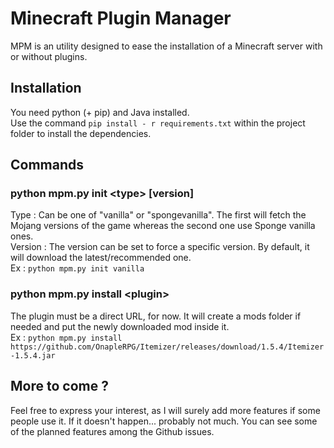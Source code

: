 # Minecraft Plugin Manager

MPM is an utility designed to ease the installation of a Minecraft server with or without plugins.

## Installation

You need python (+ pip) and Java installed.   
Use the command ```pip install - r requirements.txt``` within the project folder to install the dependencies. 

## Commands

### python mpm.py init \<type\> \[version\]

Type : Can be one of "vanilla" or "spongevanilla". The first will fetch the Mojang versions of the game whereas the 
second one use Sponge vanilla ones.  
Version : The version can be set to force a specific version. By default, it will download the latest/recommended one.  
Ex : ```python mpm.py init vanilla```

### python mpm.py install \<plugin\>

The plugin must be a direct URL, for now.
It will create a mods folder if needed and put the newly downloaded mod inside it.  
Ex : ```python mpm.py install https://github.com/OnapleRPG/Itemizer/releases/download/1.5.4/Itemizer-1.5.4.jar```

## More to come ?

Feel free to express your interest, as I will surely add more features if some people use it. If it doesn't happen... 
probably not much. You can see some of the planned features among the Github issues.
